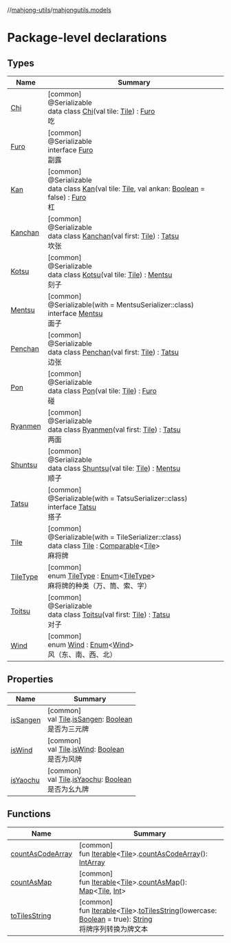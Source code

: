 //[mahjong-utils](../../index.md)/[mahjongutils.models](index.md)

# Package-level declarations

## Types

| Name | Summary |
|---|---|
| [Chi](-chi/index.md) | [common]<br>@Serializable<br>data class [Chi](-chi/index.md)(val tile: [Tile](-tile/index.md)) : [Furo](-furo/index.md)<br>吃 |
| [Furo](-furo/index.md) | [common]<br>@Serializable<br>interface [Furo](-furo/index.md)<br>副露 |
| [Kan](-kan/index.md) | [common]<br>@Serializable<br>data class [Kan](-kan/index.md)(val tile: [Tile](-tile/index.md), val ankan: [Boolean](https://kotlinlang.org/api/latest/jvm/stdlib/kotlin/-boolean/index.html) = false) : [Furo](-furo/index.md)<br>杠 |
| [Kanchan](-kanchan/index.md) | [common]<br>@Serializable<br>data class [Kanchan](-kanchan/index.md)(val first: [Tile](-tile/index.md)) : [Tatsu](-tatsu/index.md)<br>坎张 |
| [Kotsu](-kotsu/index.md) | [common]<br>@Serializable<br>data class [Kotsu](-kotsu/index.md)(val tile: [Tile](-tile/index.md)) : [Mentsu](-mentsu/index.md)<br>刻子 |
| [Mentsu](-mentsu/index.md) | [common]<br>@Serializable(with = MentsuSerializer::class)<br>interface [Mentsu](-mentsu/index.md)<br>面子 |
| [Penchan](-penchan/index.md) | [common]<br>@Serializable<br>data class [Penchan](-penchan/index.md)(val first: [Tile](-tile/index.md)) : [Tatsu](-tatsu/index.md)<br>边张 |
| [Pon](-pon/index.md) | [common]<br>@Serializable<br>data class [Pon](-pon/index.md)(val tile: [Tile](-tile/index.md)) : [Furo](-furo/index.md)<br>碰 |
| [Ryanmen](-ryanmen/index.md) | [common]<br>@Serializable<br>data class [Ryanmen](-ryanmen/index.md)(val first: [Tile](-tile/index.md)) : [Tatsu](-tatsu/index.md)<br>两面 |
| [Shuntsu](-shuntsu/index.md) | [common]<br>@Serializable<br>data class [Shuntsu](-shuntsu/index.md)(val tile: [Tile](-tile/index.md)) : [Mentsu](-mentsu/index.md)<br>顺子 |
| [Tatsu](-tatsu/index.md) | [common]<br>@Serializable(with = TatsuSerializer::class)<br>interface [Tatsu](-tatsu/index.md)<br>搭子 |
| [Tile](-tile/index.md) | [common]<br>@Serializable(with = TileSerializer::class)<br>data class [Tile](-tile/index.md) : [Comparable](https://kotlinlang.org/api/latest/jvm/stdlib/kotlin/-comparable/index.html)&lt;[Tile](-tile/index.md)&gt; <br>麻将牌 |
| [TileType](-tile-type/index.md) | [common]<br>enum [TileType](-tile-type/index.md) : [Enum](https://kotlinlang.org/api/latest/jvm/stdlib/kotlin/-enum/index.html)&lt;[TileType](-tile-type/index.md)&gt; <br>麻将牌的种类（万、筒、索、字） |
| [Toitsu](-toitsu/index.md) | [common]<br>@Serializable<br>data class [Toitsu](-toitsu/index.md)(val first: [Tile](-tile/index.md)) : [Tatsu](-tatsu/index.md)<br>对子 |
| [Wind](-wind/index.md) | [common]<br>enum [Wind](-wind/index.md) : [Enum](https://kotlinlang.org/api/latest/jvm/stdlib/kotlin/-enum/index.html)&lt;[Wind](-wind/index.md)&gt; <br>风（东、南、西、北） |

## Properties

| Name | Summary |
|---|---|
| [isSangen](is-sangen.md) | [common]<br>val [Tile](-tile/index.md).[isSangen](is-sangen.md): [Boolean](https://kotlinlang.org/api/latest/jvm/stdlib/kotlin/-boolean/index.html)<br>是否为三元牌 |
| [isWind](is-wind.md) | [common]<br>val [Tile](-tile/index.md).[isWind](is-wind.md): [Boolean](https://kotlinlang.org/api/latest/jvm/stdlib/kotlin/-boolean/index.html)<br>是否为风牌 |
| [isYaochu](is-yaochu.md) | [common]<br>val [Tile](-tile/index.md).[isYaochu](is-yaochu.md): [Boolean](https://kotlinlang.org/api/latest/jvm/stdlib/kotlin/-boolean/index.html)<br>是否为幺九牌 |

## Functions

| Name | Summary |
|---|---|
| [countAsCodeArray](count-as-code-array.md) | [common]<br>fun [Iterable](https://kotlinlang.org/api/latest/jvm/stdlib/kotlin.collections/-iterable/index.html)&lt;[Tile](-tile/index.md)&gt;.[countAsCodeArray](count-as-code-array.md)(): [IntArray](https://kotlinlang.org/api/latest/jvm/stdlib/kotlin/-int-array/index.html) |
| [countAsMap](count-as-map.md) | [common]<br>fun [Iterable](https://kotlinlang.org/api/latest/jvm/stdlib/kotlin.collections/-iterable/index.html)&lt;[Tile](-tile/index.md)&gt;.[countAsMap](count-as-map.md)(): [Map](https://kotlinlang.org/api/latest/jvm/stdlib/kotlin.collections/-map/index.html)&lt;[Tile](-tile/index.md), [Int](https://kotlinlang.org/api/latest/jvm/stdlib/kotlin/-int/index.html)&gt; |
| [toTilesString](to-tiles-string.md) | [common]<br>fun [Iterable](https://kotlinlang.org/api/latest/jvm/stdlib/kotlin.collections/-iterable/index.html)&lt;[Tile](-tile/index.md)&gt;.[toTilesString](to-tiles-string.md)(lowercase: [Boolean](https://kotlinlang.org/api/latest/jvm/stdlib/kotlin/-boolean/index.html) = true): [String](https://kotlinlang.org/api/latest/jvm/stdlib/kotlin/-string/index.html)<br>将牌序列转换为牌文本 |
